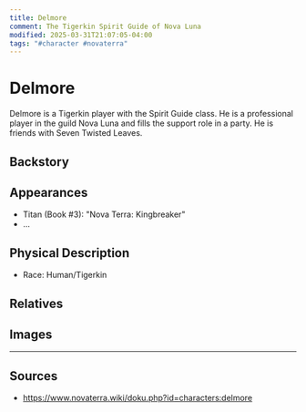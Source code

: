 ```yaml
---
title: Delmore
comment: The Tigerkin Spirit Guide of Nova Luna
modified: 2025-03-31T21:07:05-04:00
tags: "#character #novaterra"
---
```

# Delmore

Delmore is a Tigerkin player with the Spirit Guide class. He is a professional player in the guild Nova Luna and fills the support role in a party. He is friends with Seven Twisted Leaves.

## Backstory

## Appearances

- Titan (Book #3): "Nova Terra: Kingbreaker"
- ...

## Physical Description

- Race: Human/Tigerkin

## Relatives

## Images

---
## Sources
- https://www.novaterra.wiki/doku.php?id=characters:delmore